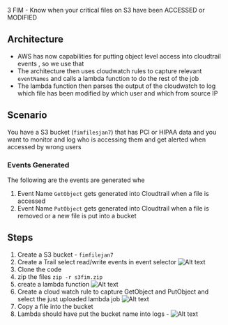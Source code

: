 3 FIM - Know when your critical files on S3 have been ACCESSED or MODIFIED


## Architecture

 * AWS has now capabilities for putting object level access into cloudtrail events , so we use that
 * The architecture then uses cloudwatch rules to capture relevant `eventNames` and calls a lambda function to do the rest of the job
 * The lambda function then parses the output of the cloudwatch to log which file has been modified by which user and which from source IP

## Scenario
You have a S3 bucket (`fimfilesjan7`) that has PCI or HIPAA data and you want to monitor and log who is accessing them and get alerted when accessed by wrong users

### Events Generated


The following are the events are generated whe

1. Event Name `GetObject` gets generated into Cloudtrail when a file is accessed
2. Event Name `PutObject` gets generated into Cloudtrail when a file is removed or a new file is put into a bucket

## Steps

1. Create a S3 bucket - `fimfilejan7`
2. Create a Trail select read/write events in event selector ![Alt text](https://www.evernote.com/l/ACMCdbR7IpJBDIQnQjDvkxW62G7LTPOLYP4B/image.png)
3. Clone the code 
4. zip the files `zip -r s3fim.zip`
5. create a lambda function ![Alt text](https://www.evernote.com/l/ACPg1T526ThHd6ZTMPrqWZrL-ZRTNUP3KlcB/image.png)
6. Create a cloud watch rule to capture GetObject and PutObject and select the just uploaded lambda job ![Alt text](https://www.evernote.com/l/ACOietsRZ6VAtouQb02x3bvIT2VI-qVfNFMB/image.png)
7. Copy a file into the bucket
8. Lambda should have put the bucket name into logs - ![Alt text](https://www.evernote.com/l/ACPacDZcKPlJ3aaB_iQMlJWBDApp3-pwo18B/image.png)
